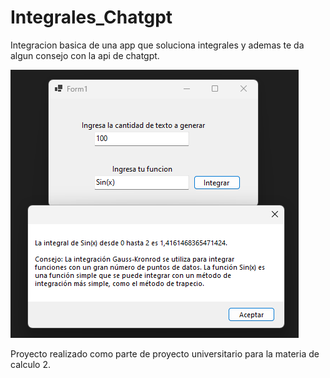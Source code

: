 # Integrales_Chatgpt

Integracion basica de una app que soluciona integrales y ademas te da algun consejo con la api de chatgpt.

![Integral](https://github.com/Gonz007/Assets/blob/9ea39c6b03e13296ca25f837e2e618ed1171e0e5/integral.png)


Proyecto realizado como parte de proyecto universitario para la materia de calculo 2.
